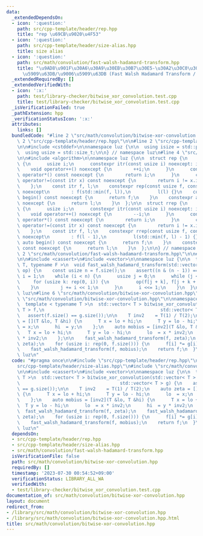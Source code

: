 ```yaml
---
data:
  _extendedDependsOn:
  - icon: ':question:'
    path: src/cpp-template/header/rep.hpp
    title: "rep \u69CB\u9020\u4F53"
  - icon: ':question:'
    path: src/cpp-template/header/size-alias.hpp
    title: size alias
  - icon: ':question:'
    path: src/math/convolution/fast-walsh-hadamard-transform.hpp
    title: "\u9AD8\u901F\u30A6\u30A9\u30EB\u30B7\u30E5-\u30A2\u30C0\u30DE\u30FC\u30EB\
      \u5909\u63DB/\u9006\u5909\u63DB (Fast Walsh Hadamard Transform / Inverse Transform)"
  _extendedRequiredBy: []
  _extendedVerifiedWith:
  - icon: ':x:'
    path: test/library-checker/bitwise_xor_convolution.test.cpp
    title: test/library-checker/bitwise_xor_convolution.test.cpp
  _isVerificationFailed: true
  _pathExtension: hpp
  _verificationStatusIcon: ':x:'
  attributes:
    links: []
  bundledCode: "#line 2 \"src/math/convolution/bitwise-xor-convolution.hpp\"\n\n#line\
    \ 2 \"src/cpp-template/header/rep.hpp\"\n\n#line 2 \"src/cpp-template/header/size-alias.hpp\"\
    \n\n#include <cstddef>\n\nnamespace luz {\n\n  using isize = std::ptrdiff_t;\n\
    \  using usize = std::size_t;\n\n} // namespace luz\n#line 4 \"src/cpp-template/header/rep.hpp\"\
    \n\n#include <algorithm>\n\nnamespace luz {\n\n  struct rep {\n    struct itr\
    \ {\n      usize i;\n      constexpr itr(const usize i) noexcept: i(i) {}\n  \
    \    void operator++() noexcept {\n        ++i;\n      }\n      constexpr usize\
    \ operator*() const noexcept {\n        return i;\n      }\n      constexpr bool\
    \ operator!=(const itr x) const noexcept {\n        return i != x.i;\n      }\n\
    \    };\n    const itr f, l;\n    constexpr rep(const usize f, const usize l)\
    \ noexcept\n        : f(std::min(f, l)),\n          l(l) {}\n    constexpr auto\
    \ begin() const noexcept {\n      return f;\n    }\n    constexpr auto end() const\
    \ noexcept {\n      return l;\n    }\n  };\n\n  struct rrep {\n    struct itr\
    \ {\n      usize i;\n      constexpr itr(const usize i) noexcept: i(i) {}\n  \
    \    void operator++() noexcept {\n        --i;\n      }\n      constexpr usize\
    \ operator*() const noexcept {\n        return i;\n      }\n      constexpr bool\
    \ operator!=(const itr x) const noexcept {\n        return i != x.i;\n      }\n\
    \    };\n    const itr f, l;\n    constexpr rrep(const usize f, const usize l)\
    \ noexcept\n        : f(l - 1),\n          l(std::min(f, l) - 1) {}\n    constexpr\
    \ auto begin() const noexcept {\n      return f;\n    }\n    constexpr auto end()\
    \ const noexcept {\n      return l;\n    }\n  };\n\n} // namespace luz\n#line\
    \ 2 \"src/math/convolution/fast-walsh-hadamard-transform.hpp\"\n\n#line 5 \"src/math/convolution/fast-walsh-hadamard-transform.hpp\"\
    \n\n#include <cassert>\n#include <vector>\n\nnamespace luz {\n\n  template < typename\
    \ T, typename F >\n  void fast_walsh_hadamard_transform(std::vector< T > &f, F\
    \ op) {\n    const usize n = f.size();\n    assert((n & (n - 1)) == 0);\n    usize\
    \ i = 1;\n    while (i < n) {\n      usize j = 0;\n      while (j < n) {\n   \
    \     for (usize k: rep(0, i)) {\n          op(f[j + k], f[j + k + i]);\n    \
    \    }\n        j += i << 1;\n      }\n      i <<= 1;\n    }\n  }\n\n} // namespace\
    \ luz\n#line 6 \"src/math/convolution/bitwise-xor-convolution.hpp\"\n\n#line 9\
    \ \"src/math/convolution/bitwise-xor-convolution.hpp\"\n\nnamespace luz {\n\n\
    \  template < typename T >\n  std::vector< T > bitwise_xor_convolution(std::vector<\
    \ T > f,\n                                           std::vector< T > g) {\n \
    \   assert(f.size() == g.size());\n\n    T inv2    = T(1) / T(2);\n    auto zeta\
    \ = [](T &lo, T &hi) {\n      T x = lo + hi;\n      T y = lo - hi;\n      lo \
    \ = x;\n      hi  = y;\n    };\n    auto mobius = [inv2](T &lo, T &hi) {\n   \
    \   T x = lo + hi;\n      T y = lo - hi;\n      lo  = x * inv2;\n      hi  = y\
    \ * inv2;\n    };\n\n    fast_walsh_hadamard_transform(f, zeta);\n    fast_walsh_hadamard_transform(g,\
    \ zeta);\n    for (usize i: rep(0, f.size())) {\n      f[i] *= g[i];\n    }\n\
    \    fast_walsh_hadamard_transform(f, mobius);\n    return f;\n  }\n\n} // namespace\
    \ luz\n"
  code: "#pragma once\n\n#include \"src/cpp-template/header/rep.hpp\"\n#include \"\
    src/cpp-template/header/size-alias.hpp\"\n#include \"src/math/convolution/fast-walsh-hadamard-transform.hpp\"\
    \n\n#include <cassert>\n#include <vector>\n\nnamespace luz {\n\n  template < typename\
    \ T >\n  std::vector< T > bitwise_xor_convolution(std::vector< T > f,\n      \
    \                                     std::vector< T > g) {\n    assert(f.size()\
    \ == g.size());\n\n    T inv2    = T(1) / T(2);\n    auto zeta = [](T &lo, T &hi)\
    \ {\n      T x = lo + hi;\n      T y = lo - hi;\n      lo  = x;\n      hi  = y;\n\
    \    };\n    auto mobius = [inv2](T &lo, T &hi) {\n      T x = lo + hi;\n    \
    \  T y = lo - hi;\n      lo  = x * inv2;\n      hi  = y * inv2;\n    };\n\n  \
    \  fast_walsh_hadamard_transform(f, zeta);\n    fast_walsh_hadamard_transform(g,\
    \ zeta);\n    for (usize i: rep(0, f.size())) {\n      f[i] *= g[i];\n    }\n\
    \    fast_walsh_hadamard_transform(f, mobius);\n    return f;\n  }\n\n} // namespace\
    \ luz\n"
  dependsOn:
  - src/cpp-template/header/rep.hpp
  - src/cpp-template/header/size-alias.hpp
  - src/math/convolution/fast-walsh-hadamard-transform.hpp
  isVerificationFile: false
  path: src/math/convolution/bitwise-xor-convolution.hpp
  requiredBy: []
  timestamp: '2023-07-30 00:54:52+09:00'
  verificationStatus: LIBRARY_ALL_WA
  verifiedWith:
  - test/library-checker/bitwise_xor_convolution.test.cpp
documentation_of: src/math/convolution/bitwise-xor-convolution.hpp
layout: document
redirect_from:
- /library/src/math/convolution/bitwise-xor-convolution.hpp
- /library/src/math/convolution/bitwise-xor-convolution.hpp.html
title: src/math/convolution/bitwise-xor-convolution.hpp
---
```

